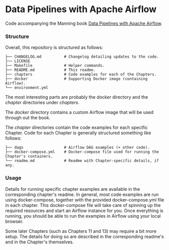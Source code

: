 # Data Pipelines with Apache Airflow

Code accompanying the Manning book [Data Pipelines with Apache Airflow](https://www.manning.com/books/data-pipelines-with-apache-airflow).

### Structure

Overall, this repository is structured as follows:

```
├── CHANGELOG.md          # Changelog detailing updates to the code.
├── LICENSE
├── Makefile              # Helper commands.
├── README.md             # This readme.
├── chapters              # Code examples for each of the Chapters.
├── docker                # Supporting Docker image (containing Airflow).
└── environment.yml
```

The most interesting parts are probably the *docker* directory and the *chapter* directories under *chapters*.

The *docker* directory contains a custom Airflow image that will be used through out the book.

The *chapter* directories contain the code examples for each specific Chapter. Code for each Chapter is generally structured something like follows:

```
├── dags                  # Airflow DAG examples (+ other code).
├── docker-compose.yml    # Docker-compose file used for running the Chapter's containers.
└── readme.md             # Readme with Chapter-specific details, if any.
```

### Usage

Details for running specific chapter examples are available in the corresponding chapter's readme. In general, most code examples are run using docker-compose, together with the provided docker-compose.yml file in each chapter. This docker-compose file will take care of spinning up the required resources and start an Airflow instance for you. Once everything is running, you should be able to run the examples in Airflow using your local browser.

Some later Chapters (such as Chapters 11 and 13) may require a bit more setup. The details for doing so are described in the corresponding readme's and in the Chapter's themselves.
